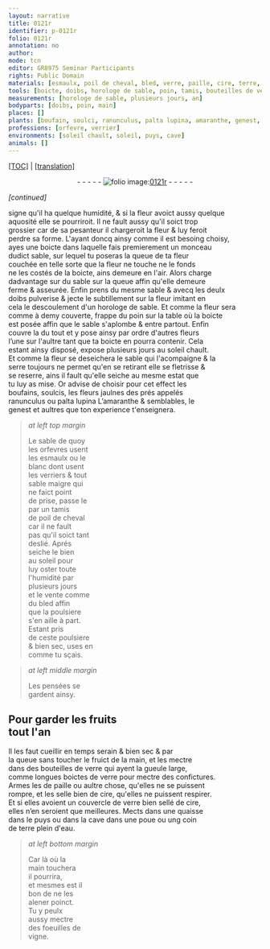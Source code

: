```yaml
---
layout: narrative
title: 0121r
identifier: p-0121r
folio: 0121r
annotation: no
author:
mode: tcn
editor: GR8975 Seminar Participants
rights: Public Domain
materials: [esmaulx, poil de cheval, bled, verre, paille, cire, terre, eau]
tools: [boicte, doibs, horologe de sable, poin, tamis, bouteilles de verre, boictes de verre, quaisse, poue]
measurements: [horologe de sable, plusieurs jours, an]
bodyparts: [doibs, poin, main]
places: []
plants: [boufain, soulci, ranunculus, palta lupina, amaranthe, genest, pensée, foeuilles de vigne]
professions: [orfevre, verrier]
environments: [soleil chault, soleil, puys, cave]
animals: []
---
```


<p><a href="{{ site.baseurl }}/normalized/">[TOC]</a> | <a href="{{ site.baseurl }}/texts/p-0121r_tl/" target="_blank">[translation]</a></p><div class="folio" align="center">- - - - - <a href="http://gallica.bnf.fr/ark:/12148/btv1b9059316c/f248.item" target="_blank"><img src="https://cu-mkp.github.io/2017-workshop-edition/assets/photo-icon.png" alt="folio image: " style="display:inline-block; margin-bottom:-3px;"/>0121r</a> - - - - - </div>  
 
*[continued]*
  
signe qu'il ha quelque humidité, & si la fleur avoict aussy quelque<br/> aquosité elle se pourriroit. Il ne fault aussy qu'il soict <span class="del">trop</span><br/> grossier car de sa pesanteur il chargeroit la fleur & luy feroit<br/> perdre sa forme. L'ayant doncq ainsy co<span class="exp">mm</span>e il est besoing choisy,<br/> ayes une <span class="tl">boicte</span> dans laquelle fais premierem<span class="exp">ent</span> un monceau<br/> dudict sable, sur lequel tu poseras la queue de ta fleur<span class="del"></span><br/> <span class="del"></span>couchée en telle sorte que la fleur ne touche ne le fonds<br/> ne les costés de la <span class="tl">boicte</span>, ains demeure en l'air. Alors charge<br/> dadvantage <span class="del">sur</span> du sable sur la queue affin qu'elle demeure<br/> ferme & asseurée. Enfin prens du mesme sable & avecq les deulx<br/> <span class="tl"><span class="bp">doibs</span></span> pulverise & jecte le subtillem<span class="exp">ent</span> sur la fleur <span class="del"></span>imitant en<br/> cela le descoulem<span class="exp">ent</span> d'un <span class="ms"><span class="tl">horologe de sable</span></span>. Et co<span class="exp">mm</span>e la fleur sera<br/> co<span class="exp">mm</span>e <span class="del">à demy</span> couverte, frappe du <span class="tl"><span class="bp">poin</span></span> sur la table où la <span class="tl">boicte</span><br/> est posée affin que le sable s'aplombe & entre partout. Enfin<br/> couvre la du tout et y pose ainsy par ordre d'autres fleurs<br/> l’une sur l'aultre tant que ta <span class="tl">boicte</span> en pourra contenir. Cela<br/> estant ainsy disposé, expose <span class="ms"><span class="tmp">plusieurs jours</span></span> au <span class="env">soleil chault</span>.<br/> Et co<span class="exp">mm</span>e la fleur se deseichera le sable qui l'acompaigne & la<br/> serre toujours ne permet qu'en se retirant elle se fletrisse &<br/> se reserre, ains il fault qu'elle seiche au mesme estat que<br/> tu luy as mise. Or advise de choisir pour cet effect les<br/> <span class="pa">boufain</span>s, <span class="pa">soulci</span>s, les fleurs jaulnes des prés appelés<br/> <span class="pa">ranunculus</span> ou <span class="pa">palta lupina</span> L’<span class="pa">amaranthe</span> & semblables, le<br/> <span class="pa">genest</span> et aultres que ton experience t'enseignera.
 
> *at left top margin*
> 
> 
>   Le sable de quoy<br/> les <span class="pro">orfevre</span>s usent<br/> les <span class="m">esmaulx</span> ou le<br/> blanc dont usent<br/> les <span class="pro">verrier</span>s & tout<br/> sable maigre qui<br/> ne faict point<br/> de prise, passe le<br/> par un <span class="tl">tamis</span><br/> de <span class="m">poil de cheval</span><br/> car il ne fault<br/> pas qu'il soict ta<span class="exp">n</span>t<br/> deslié. Aprés<br/> seiche le bien<br/> au <span class="env">soleil</span> pour<br/> luy oster toute<br/> l'humidité par <span class="ms"><span class="tmp"><br/> plusieurs jours</span></span><br/> et le vente co<span class="exp">mm</span>e<br/> du <span class="m">bled</span> affin<br/> que la poulsiere<br/> s'en aille à part.<br/> Estant pris<br/> de ceste poulsiere<br/> & bien sec, uses en<br/> co<span class="exp">mm</span>e tu sçais.
 
> *at left middle margin*
> 
> 
>   Les <span class="pa">pensée</span>s se<br/> gardent ainsy.
 
 
  

## Pour garder les fruits<br/> tout l'<span class="ms"><span class="tmp">an</span></span>

 
Il les faut cueillir en temps serain & <span class="del"></span> bien sec & par<br/> la queue sans <span class="del"></span> <span class="sn">toucher</span> le fruict de la <span class="bp">main</span>, et le<span class="x">s</span> mectre<br/> dans des <span class="tl">bouteilles de <span class="m">verre</span></span> qui ayent la gueule large,<br/> co<span class="exp">mm</span>e longues <span class="tl">boictes de <span class="m">verre</span></span> pour mectre des confictures. <br/> Armes les de <span class="m">paille</span> ou aultre chose, qu'elles ne se puissent<br/> rompre, et les selle bien de <span class="m">cire</span>, qu'elles ne puissent respirer.<br/> Et si elles avoient un couvercle de <span class="m">verre</span> bien sellé de <span class="m">cire</span>,<br/> elles n’en seroient que meilleures. Mects dans une <span class="tl">quaisse</span><br/> dans le <span class="env">puys</span> ou dans la <span class="env">cave</span> dans une <span class="tl">poue</span> ou ung coin<br/> de <span class="m">terre</span> plein d'<span class="m">eau</span>.
 
> *at left bottom margin*
> 
> 
>   Car là où la<br/> <span class="bp">main</span> <span class="sn">touchera</span><br/> il pourrira,<br/> et mesmes est il<br/> bon de ne les<br/> alener poinct.<br/> Tu y peulx<br/> aussy mectre<br/> des <span class="pa">foeuilles de<br/> vigne</span>.

